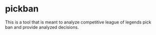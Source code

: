 # pickban
This is a tool that is meant to analyze competitive league of legends pick ban and provide analyzed decisions.

